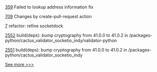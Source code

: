 
[359](https://github.com/hyperledger/iroha-java/pull/359) Failed to lookup address information fix

[709](https://github.com/hyperledger/aries-agent-test-harness/pull/709) Changes by create-pull-request action

[7](https://github.com/hyperledger/aries-socketdock/pull/7) refactor: refine socketdock

[2552](https://github.com/hyperledger/cacti/pull/2552) build(deps): bump cryptography from 41.0.0 to 41.0.2 in /packages-python/cactus_validator_socketio_indy/validator-python

[2551](https://github.com/hyperledger/cacti/pull/2551) build(deps): bump cryptography from 41.0.0 to 41.0.2 in /packages-python/cactus_validator_socketio_indy


[See more >>>](https://start-here.hyperledger.org/pull-requests)
